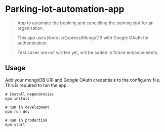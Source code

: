 # Parking-lot-automation-app

> App to automate the booking and cancelling the parking slot for an organisation.

> This app uses Node.js/Express/MongoDB with Google OAuth for authentication.

> Test cases are not written yet, will be added in future enhancements.

## Usage

Add your mongoDB URI and Google OAuth credentials to the config.env file. This is required to run the app.

```
# Install dependencies
npm install

# Run in development
npm run dev

# Run in production
npm start
```
